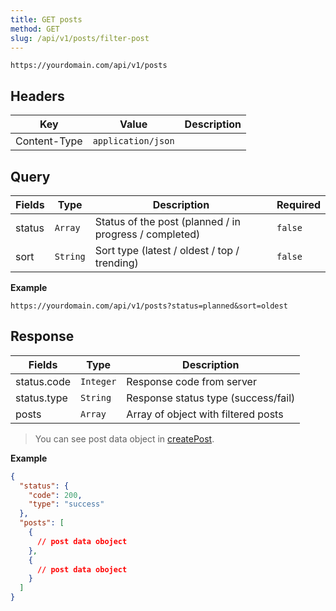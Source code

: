 ```yaml
---
title: GET posts
method: GET
slug: /api/v1/posts/filter-post
---
```


```
https://yourdomain.com/api/v1/posts
```

## Headers

| Key          | Value              | Description |
| ------------ | ------------------ | ----------- |
| Content-Type | `application/json` |             |

## Query

| Fields | Type     | Description                                            | Required |
| ------ | -------- | ------------------------------------------------------ | -------- |
| status | `Array`  | Status of the post (planned / in progress / completed) | `false`  |
| sort   | `String` | Sort type (latest / oldest / top / trending)           | `false`  |

**Example**

```
https://yourdomain.com/api/v1/posts?status=planned&sort=oldest
```

## Response

| Fields      | Type      | Description                         |
| ----------- | --------- | ----------------------------------- |
| status.code | `Integer` | Response code from server           |
| status.type | `String`  | Response status type (success/fail) |
| posts       | `Array`   | Array of object with filtered posts |

> You can see post data object in [createPost](/api/v1/post/create-post).

**Example**

```json
{
  "status": {
    "code": 200,
    "type": "success"
  },
  "posts": [
    {
      // post data oboject
    },
    {
      // post data oboject
    }
  ]
}
```
